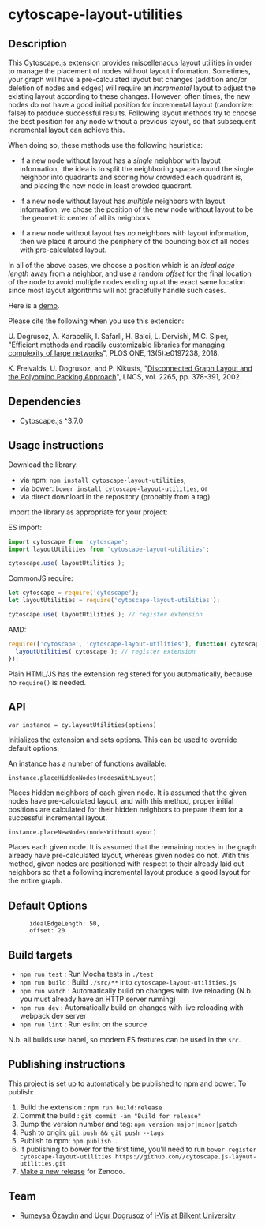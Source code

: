 cytoscape-layout-utilities
================================================================================

## Description

This Cytoscape.js extension provides miscellenaous layout utilities in order to manage the placement of nodes without layout information. Sometimes, your graph will have a pre-calculated layout but changes (addition and/or deletion of nodes and edges) will require an *incremental* layout to adjust the existing layout according to these changes. However, often times, the new nodes do not have a good initial position for incremental layout (randomize: false) to produce successful results. Following layout methods try to choose the best position for any node without a previous layout, so that subsequent incremental layout can achieve this. 

When doing so, these methods use the following heuristics:

- If a new node without layout has a *single* neighbor with layout information,  the idea is to split the neighboring space around the single neighbor into quadrants and scoring how crowded each quadrant is, and placing the new node in least crowded quadrant.

- If a new node without layout has *multiple* neighbors with layout information, we chose the position of the new node without layout to be the geometric center of all its neighbors.

- If a new node without layout has *no* neighbors with layout information, then we place it around the periphery of the bounding box of all nodes with pre-calculated layout.

In all of the above cases, we choose a position which is an *ideal edge length* away from a neighbor, and use a random *offset* for the final location of the node to avoid multiple nodes ending up at the exact same location since most layout algorithms will not gracefully handle such cases.

Here is a [demo](https://rawcdn.githack.com/iVis-at-Bilkent/cytoscape.js-layout-utilities/14b593f3f4cafa1a5383bc583f62e5116916805c/demo.html).

Please cite the following when you use this extension:

U. Dogrusoz, A. Karacelik, I. Safarli, H. Balci, L. Dervishi, M.C. Siper, "[Efficient methods and readily customizable libraries for managing complexity of large networks](http://journals.plos.org/plosone/article?id=10.1371/journal.pone.0197238)", PLOS ONE, 13(5):e0197238, 2018.

K. Freivalds, U. Dogrusoz, and P. Kikusts, "[Disconnected Graph Layout and the Polyomino Packing Approach](http://www.springeronline.com/sgw/cda/frontpage/0,10735,5-40109-22-2208018-0,00.html)", LNCS, vol. 2265, pp. 378-391, 2002.

## Dependencies

 * Cytoscape.js ^3.7.0

## Usage instructions

Download the library:
 * via npm: `npm install cytoscape-layout-utilities`,
 * via bower: `bower install cytoscape-layout-utilities`, or
 * via direct download in the repository (probably from a tag).

Import the library as appropriate for your project:

ES import:

```js
import cytoscape from 'cytoscape';
import layoutUtilities from 'cytoscape-layout-utilities';

cytoscape.use( layoutUtilities );
```

CommonJS require:

```js
let cytoscape = require('cytoscape');
let layoutUtilities = require('cytoscape-layout-utilities');

cytoscape.use( layoutUtilities ); // register extension
```

AMD:

```js
require(['cytoscape', 'cytoscape-layout-utilities'], function( cytoscape, layoutUtilities ){
  layoutUtilities( cytoscape ); // register extension
});
```

Plain HTML/JS has the extension registered for you automatically, because no `require()` is needed.


## API

```var instance = cy.layoutUtilities(options)```

Initializes the extension and sets options. This can be used to override default options. 

An instance has a number of functions available:

```instance.placeHiddenNodes(nodesWithLayout)```

Places hidden neighbors of each given node. It is assumed that the given nodes have pre-calculated layout, and with this method, proper initial positions are calculated for their hidden neighbors to prepare them for a successful incremental layout.

```instance.placeNewNodes(nodesWithoutLayout)```

Places each given node. It is assumed that the remaining nodes in the graph already have pre-calculated layout, whereas given nodes do not. With this method, given nodes are positioned with respect to their already laid out neighbors so that a following incremental layout produce a good layout for the entire graph. 

## Default Options

```
      idealEdgeLength: 50,
      offset: 20
```


## Build targets

* `npm run test` : Run Mocha tests in `./test`
* `npm run build` : Build `./src/**` into `cytoscape-layout-utilities.js`
* `npm run watch` : Automatically build on changes with live reloading (N.b. you must already have an HTTP server running)
* `npm run dev` : Automatically build on changes with live reloading with webpack dev server
* `npm run lint` : Run eslint on the source

N.b. all builds use babel, so modern ES features can be used in the `src`.


## Publishing instructions

This project is set up to automatically be published to npm and bower.  To publish:

1. Build the extension : `npm run build:release`
1. Commit the build : `git commit -am "Build for release"`
1. Bump the version number and tag: `npm version major|minor|patch`
1. Push to origin: `git push && git push --tags`
1. Publish to npm: `npm publish .`
1. If publishing to bower for the first time, you'll need to run `bower register cytoscape-layout-utilities https://github.com//cytoscape.js-layout-utilities.git`
1. [Make a new release](https://github.com//cytoscape.js-layout-utilities/releases/new) for Zenodo.

## Team
  * [Rumeysa Özaydın](https://github.com/rumeysaozaydin) and [Ugur Dogrusoz](https://github.com/ugurdogrusoz) of [i-Vis at Bilkent University](http://www.cs.bilkent.edu.tr/~ivis)

